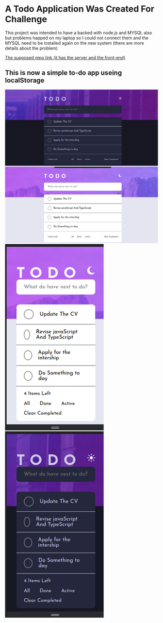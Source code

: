 # A Todo Application Was Created For Challenge

This project was intended to have a backed with node.js and MYSQL also but problems happed on my laptop so I could not connect them and the MYSQL need to be installed again on the new system (there are more details about the problem) 

[The supposed repo link (it has the server and the front-end)](https://github.com/hamzahasa067/hamza-todo-app-challenge)


## This is now a simple to-do app useing localStorage 

![](./README/1.png)
![](./README/2.png)
![](./README/3.png)
![](./README/4.png)
